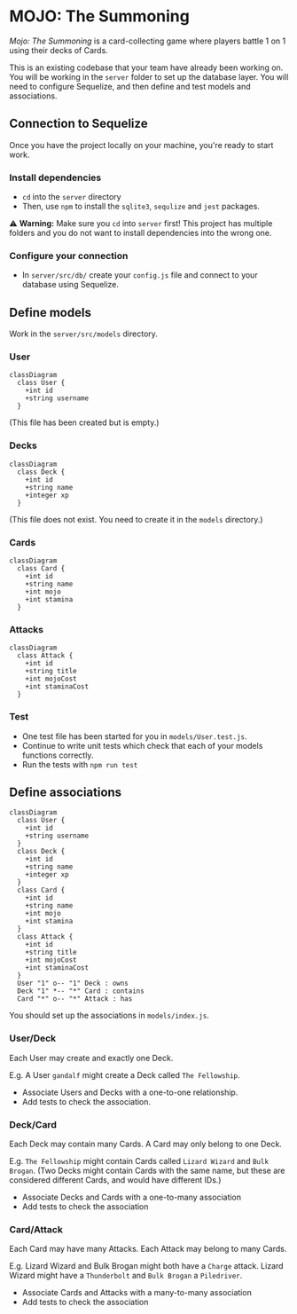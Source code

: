 # MOJO: The Summoning

_Mojo: The Summoning_ is a card-collecting game where players battle 1 on 1 using their decks of Cards.

This is an existing codebase that your team have already been working on. You will be working in the `server` folder to set up the database layer. You will need to configure Sequelize, and then define and test models and associations.

## Connection to Sequelize

Once you have the project locally on your machine, you're ready to start work.

### Install dependencies

 - `cd` into the `server` directory
 - Then, use `npm` to install the `sqlite3`, `sequlize` and `jest` packages.

:warning: **Warning:** Make sure you `cd` into `server` first! This project has multiple folders and you do not want to install dependencies into the wrong one.

### Configure your connection

 - In `server/src/db/` create your `config.js` file and connect to your database using Sequelize.

## Define models

Work in the `server/src/models` directory.

### User

```mermaid
classDiagram
  class User {
    +int id
    +string username
  }
```

(This file has been created but is empty.)

### Decks

```mermaid
classDiagram
  class Deck {
    +int id
    +string name
    +integer xp
  }
```

(This file does not exist. You need to create it in the `models` directory.)

### Cards

```mermaid
classDiagram
  class Card {
    +int id
    +string name
    +int mojo
    +int stamina
  }
```

### Attacks

```mermaid
classDiagram
  class Attack {
    +int id
    +string title
    +int mojoCost
    +int staminaCost
  }
```

### Test

 - One test file has been started for you in `models/User.test.js`.
 - Continue to write unit tests which check that each of your models functions correctly.
 - Run the tests with `npm run test`

## Define associations

```mermaid
classDiagram
  class User {
    +int id
    +string username
  }
  class Deck {
    +int id
    +string name
    +integer xp
  }
  class Card {
    +int id
    +string name
    +int mojo
    +int stamina
  }
  class Attack {
    +int id
    +string title
    +int mojoCost
    +int staminaCost
  }
  User "1" o-- "1" Deck : owns
  Deck "1" *-- "*" Card : contains
  Card "*" o-- "*" Attack : has
```

You should set up the associations in `models/index.js`.

### User/Deck

Each User may create and exactly one Deck.

E.g. A User `gandalf` might create a Deck called `The Fellowship`.

 - Associate Users and Decks with a one-to-one relationship.
 - Add tests to check the association.

### Deck/Card

Each Deck may contain many Cards. A Card may only belong to one Deck.

E.g. `The Fellowship` might contain Cards called `Lizard Wizard` and `Bulk Brogan`. (Two Decks might contain Cards with the same name, but these are considered different Cards, and would have different IDs.)

 - Associate Decks and Cards with a one-to-many association
 - Add tests to check the association

### Card/Attack

Each Card may have many Attacks. Each Attack may belong to many Cards.

E.g. Lizard Wizard and Bulk Brogan might both have a `Charge` attack. Lizard Wizard might have a `Thunderbolt` and `Bulk Brogan` a `Piledriver`.

 - Associate Cards and Attacks with a many-to-many association
 - Add tests to check the association
